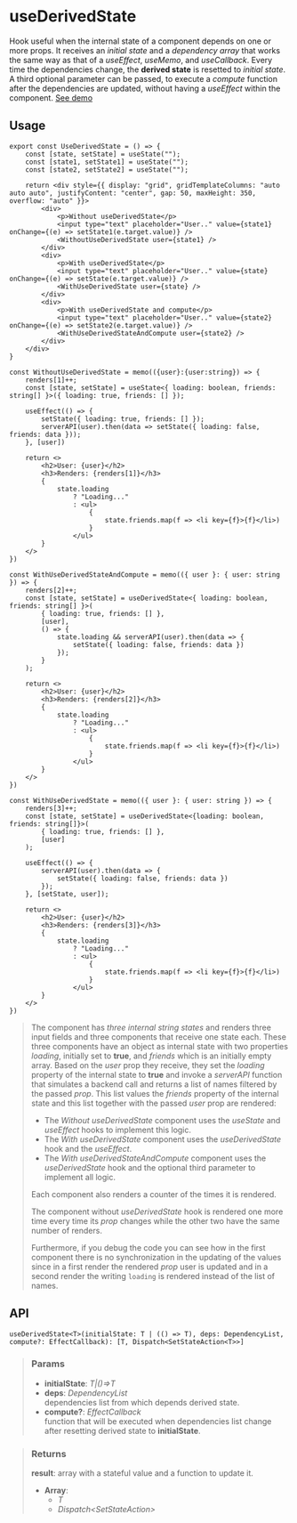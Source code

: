 # useDerivedState
Hook useful when the internal state of a component depends on one or more props. It receives an _initial state_ and a _dependency array_ that works the same way as that of a _useEffect_, _useMemo_, and _useCallback_. Every time the dependencies change, the __derived state__ is resetted to _initial state_. A third optional parameter can be passed, to execute a _compute_ function after the dependencies are updated, without having a _useEffect_ within the component. [See demo](https://ndriadev.github.io/react-tools/#/hooks/state/useDerivedState)

## Usage

```tsx
export const UseDerivedState = () => {
	const [state, setState] = useState("");
	const [state1, setState1] = useState("");
	const [state2, setState2] = useState("");

	return <div style={{ display: "grid", gridTemplateColumns: "auto auto auto", justifyContent: "center", gap: 50, maxHeight: 350, overflow: "auto" }}>
		<div>
			<p>Without useDerivedState</p>
			<input type="text" placeholder="User.." value={state1} onChange={(e) => setState1(e.target.value)} />
			<WithoutUseDerivedState user={state1} />
		</div>
		<div>
			<p>With useDerivedState</p>
			<input type="text" placeholder="User.." value={state} onChange={(e) => setState(e.target.value)} />
			<WithUseDerivedState user={state} />
		</div>
		<div>
			<p>With useDerivedState and compute</p>
			<input type="text" placeholder="User.." value={state2} onChange={(e) => setState2(e.target.value)} />
			<WithUseDerivedStateAndCompute user={state2} />
		</div>
	</div>
}

const WithoutUseDerivedState = memo(({user}:{user:string}) => {
	renders[1]++;
	const [state, setState] = useState<{ loading: boolean, friends: string[] }>({ loading: true, friends: [] });

	useEffect(() => {
		setState({ loading: true, friends: [] });
		serverAPI(user).then(data => setState({ loading: false, friends: data }));
	}, [user])

	return <>
		<h2>User: {user}</h2>
		<h3>Renders: {renders[1]}</h3>
		{
			state.loading
				? "Loading..."
				: <ul>
					{
						state.friends.map(f => <li key={f}>{f}</li>)
					}
				</ul>
		}
	</>
})

const WithUseDerivedStateAndCompute = memo(({ user }: { user: string }) => {
	renders[2]++;
	const [state, setState] = useDerivedState<{ loading: boolean, friends: string[] }>(
		{ loading: true, friends: [] },
		[user],
		() => {
			state.loading && serverAPI(user).then(data => {
				setState({ loading: false, friends: data })
			});
		}
	);

	return <>
		<h2>User: {user}</h2>
		<h3>Renders: {renders[2]}</h3>
		{
			state.loading
				? "Loading..."
				: <ul>
					{
						state.friends.map(f => <li key={f}>{f}</li>)
					}
				</ul>
		}
	</>
})

const WithUseDerivedState = memo(({ user }: { user: string }) => {
	renders[3]++;
	const [state, setState] = useDerivedState<{loading: boolean, friends: string[]}>(
		{ loading: true, friends: [] },
		[user]
	);

	useEffect(() => {
		serverAPI(user).then(data => {
			setState({ loading: false, friends: data })
		});
	}, [setState, user]);

	return <>
		<h2>User: {user}</h2>
		<h3>Renders: {renders[3]}</h3>
		{
			state.loading
				? "Loading..."
				: <ul>
					{
						state.friends.map(f => <li key={f}>{f}</li>)
					}
				</ul>
		}
	</>
})
```

> The component has _three internal string states_ and renders three input fields and three components that receive one state each. These three components have an object as internal state with two properties _loading_, initially set to __true__, and _friends_ which is an initially empty array.
> Based on the _user_ prop they receive, they set the _loading_ property of the internal state to __true__ and invoke a _serverAPI_ function that simulates a backend call and returns a list of names filtered by the passed _prop_. This list values the _friends_ property of the internal state and this list together with the passed _user_ prop are rendered:
> - The _Without useDerivedState_ component uses the _useState_ and _useEffect_ hooks to implement this logic.
> - The _With useDerivedState_ component uses the _useDerivedState_ hook and the _useEffect_.
> - The _With useDerivedStateAndCompute_ component uses the _useDerivedState_ hook and the optional third parameter to implement all logic.
> 
> Each component also renders a counter of the times it is rendered.
> 
> The component without _useDerivedState_ hook is rendered one more time every time its _prop_ changes while the other two have the same number of renders.
> 
> Furthermore, if you debug the code you can see how in the first component there is no synchronization in the updating of the values since in a first render the rendered _prop_ user is updated and in a second render the writing `loading` is rendered instead of the list of names.


## API

```tsx
useDerivedState<T>(initialState: T | (() => T), deps: DependencyList, compute?: EffectCallback): [T, Dispatch<SetStateAction<T>>]
```


> ### Params
>
> - __initialState__: _T|()=>T_
> - __deps__: _DependencyList_  
dependencies list from which depends derived state.
> - __compute?__: _EffectCallback_  
function that will be executed when dependencies list change after resetting derived state to __initialState__.
>



> ### Returns
>
> __result__: array with a stateful value and a function to update it.
> - __Array__:  
>     - _T_  
>     - _Dispatch<SetStateAction<T>>_  
>